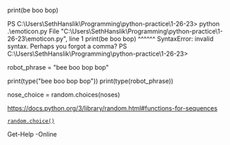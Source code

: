 print(be boo bop)

PS C:\Users\SethHanslik\Programming\python-practice\1-26-23> python .\emoticon.py
  File "C:\Users\SethHanslik\Programming\python-practice\1-26-23\emoticon.py", line 1
    print(be boo bop)
          ^^^^^^
SyntaxError: invalid syntax. Perhaps you forgot a comma?
PS C:\Users\SethHanslik\Programming\python-practice\1-26-23> 


robot_phrase = "bee boo bop bop"

print(type("bee boo bop bop"))
print(type(robot_phrase))


nose_choice = random.choices(noses)


<https://docs.python.org/3/library/random.html#functions-for-sequences>

[`random.choice()` ](https://docs.python.org/3/library/random.html#functions-for-sequences)


Get-Help <cmdlet-name> -Online